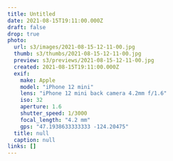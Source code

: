 ```yaml
---
title: Untitled
date: 2021-08-15T19:11:00.000Z
draft: false
drop: true
photo:
  url: s3/images/2021-08-15-12-11-00.jpg
  thumb: s3/thumbs/2021-08-15-12-11-00.jpg
  preview: s3/previews/2021-08-15-12-11-00.jpg
  created: 2021-08-15T19:11:00.000Z
  exif:
    make: Apple
    model: "iPhone 12 mini"
    lens: "iPhone 12 mini back camera 4.2mm f/1.6"
    iso: 32
    aperture: 1.6
    shutter_speed: 1/3000
    focal_length: "4.2 mm"
    gps: "47.1938633333333 -124.20475"
  title: null
  caption: null
links: []
---
```

